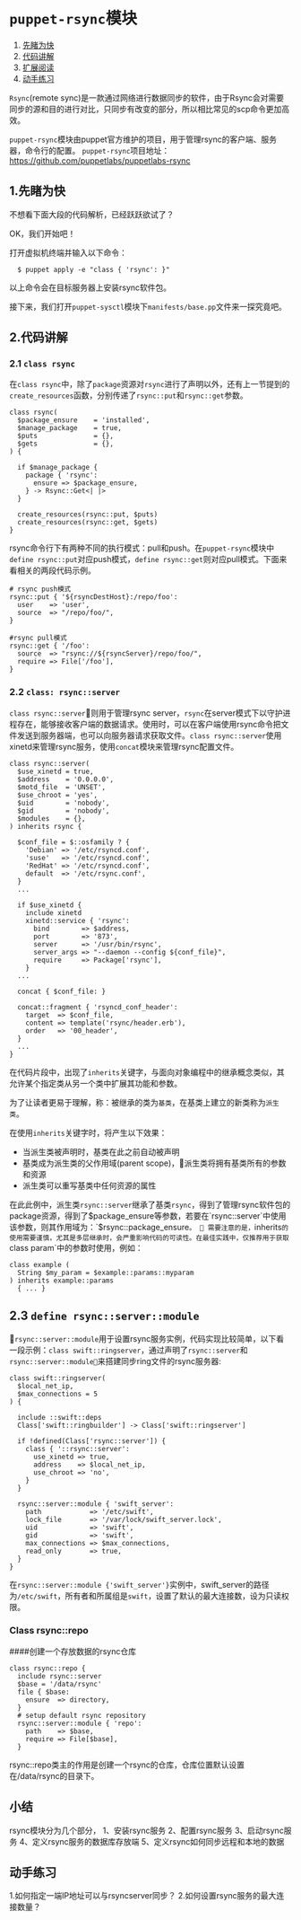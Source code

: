 # `puppet-rsync`模块

1. [先睹为快](#1.先睹为快)
2. [代码讲解](#代码讲解)
3. [扩展阅读](#扩展阅读) 
4. [动手练习](#动手练习)


`Rsync`(remote sync)是一款通过网络进行数据同步的软件，由于Rsync会对需要同步的源和目的进行对比，只同步有改变的部分，所以相比常见的scp命令更加高效。

`puppet-rsync`模块由puppet官方维护的项目，用于管理rsync的客户端、服务器，命令行的配置。
`puppet-rsync`项目地址：https://github.com/puppetlabs/puppetlabs-rsync

## 1.先睹为快

不想看下面大段的代码解析，已经跃跃欲试了？

OK，我们开始吧！
   
打开虚拟机终端并输入以下命令：

```puppet
  $ puppet apply -e "class { 'rsync': }"
```

以上命令会在目标服务器上安装rsync软件包。

接下来，我们打开`puppet-sysctl`模块下`manifests/base.pp`文件来一探究竟吧。


## 2.代码讲解
### 2.1 `class rsync`

在`class rsync`中，除了`package`资源对`rsync`进行了声明以外，还有上一节提到的`create_resources`函数，分别传递了`rsync::put`和`rsync::get`参数。
```puppet
class rsync(
  $package_ensure    = 'installed',
  $manage_package    = true,
  $puts              = {},
  $gets              = {},
) {

  if $manage_package {
    package { 'rsync':
      ensure => $package_ensure,
    } -> Rsync::Get<| |>
  }

  create_resources(rsync::put, $puts)
  create_resources(rsync::get, $gets)
}
```

rsync命令行下有两种不同的执行模式：pull和push。在`puppet-rsync`模块中`define rsync::put`对应push模式，`define rsync::get`则对应pull模式。下面来看相关的两段代码示例。

```puppet
# rsync push模式
rsync::put { '${rsyncDestHost}:/repo/foo':
  user    => 'user',
  source  => "/repo/foo/",
}

#rsync pull模式
rsync::get { '/foo':
  source  => "rsync://${rsyncServer}/repo/foo/",
  require => File['/foo'],
}
```

###  2.2 `class: rsync::server`

`class rsync::server`则用于管理rsync server，`rsync`在server模式下以守护进程存在，能够接收客户端的数据请求。使用时，可以在客户端使用rsync命令把文件发送到服务器端，也可以向服务器请求获取文件。`class rsync::server`使用xinetd来管理rsync服务，使用`concat`模块来管理rsync配置文件。

```puppet
class rsync::server(
  $use_xinetd = true,
  $address    = '0.0.0.0',
  $motd_file  = 'UNSET',
  $use_chroot = 'yes',
  $uid        = 'nobody',
  $gid        = 'nobody',
  $modules    = {},
) inherits rsync {

  $conf_file = $::osfamily ? {
    'Debian' => '/etc/rsyncd.conf',
    'suse'   => '/etc/rsyncd.conf',
    'RedHat' => '/etc/rsyncd.conf',
    default  => '/etc/rsync.conf',
  }
  ...
  
  if $use_xinetd {
    include xinetd
    xinetd::service { 'rsync':
      bind        => $address,
      port        => '873',
      server      => '/usr/bin/rsync',
      server_args => "--daemon --config ${conf_file}",
      require     => Package['rsync'],
    }
  ...

  concat { $conf_file: }

  concat::fragment { 'rsyncd_conf_header':
    target  => $conf_file,
    content => template('rsync/header.erb'),
    order   => '00_header',
  }
  ...
}
```

在代码片段中，出现了`inherits`关键字，与面向对象编程中的继承概念类似，其允许某个指定类从另一个类中扩展其功能和参数。

为了让读者更易于理解，称：被继承的类为`基类`，在基类上建立的新类称为`派生类`。

在使用`inherits`关键字时，将产生以下效果：

- 当派生类被声明时，基类在此之前自动被声明
- 基类成为派生类的父作用域(parent scope)，派生类将拥有基类所有的参数和资源
- 派生类可以重写基类中任何资源的属性

在此此例中，派生类`rsync::server`继承了基类`rsync`，得到了管理rsync软件包的package资源，得到了$package_ensure等参数，若要在`rsync::server`中使用该参数，则其作用域为：`$rsync::package_ensure`。

需要注意的是，`inherits`的使用需要谨慎，尤其是多层继承时，会严重影响代码的可读性。在最佳实践中，仅推荐用于获取`class param`中的参数时使用，例如：

```puppet
class example (
  String $my_param = $example::params::myparam
) inherits example::params 
  { ... }
```

## 2.3 `define rsync::server::module`

`rsync::server::module`用于设置rsync服务实例，代码实现比较简单，以下看一段示例：`class swift::ringserver`，通过声明了`rsync::server`和`rsync::server::module`来搭建同步ring文件的rsync服务器:
```puppet
class swift::ringserver(
  $local_net_ip,
  $max_connections = 5
) {

  include ::swift::deps
  Class['swift::ringbuilder'] -> Class['swift::ringserver']

  if !defined(Class['rsync::server']) {
    class { '::rsync::server':
      use_xinetd => true,
      address    => $local_net_ip,
      use_chroot => 'no',
    }
  }

  rsync::server::module { 'swift_server':
    path            => '/etc/swift',
    lock_file       => '/var/lock/swift_server.lock',
    uid             => 'swift',
    gid             => 'swift',
    max_connections => $max_connections,
    read_only       => true,
  }
}
```
在`rsync::server::module {'swift_server'}`实例中，swift_server的路径为`/etc/swift`，所有者和所属组是`swift`，设置了默认的最大连接数，设为只读权限。


### Class rsync::repo
####创建一个存放数据的rsync仓库
```puppet
class rsync::repo {
  include rsync::server
  $base = '/data/rsync'
  file { $base:
    ensure  => directory,
  }
  # setup default rsync repository
  rsync::server::module { 'repo':
    path    => $base,
    require => File[$base],
  }
```
rsync::repo类主的作用是创建一个rsync的仓库，仓库位置默认设置在/data/rsync的目录下。


## 小结
rsync模块分为几个部分，
1、安装rsync服务 
2、配置rsync服务 
3、启动rsync服务 
4、定义rsync服务的数据库存放端
5、定义rsync如何同步远程和本地的数据

## 动手练习
1.如何指定一端IP地址可以与rsyncserver同步？
2.如何设置rsync服务的最大连接数量？